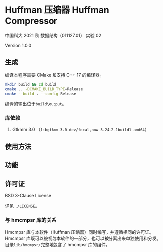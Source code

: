 # Huffman 压缩器 Huffman Compressor

中国科大 2021 秋 数据结构（011127.01） 实验 02

Version 1.0.0

## 生成

编译本程序需要 CMake 和支持 C++ 17 的编译器。

```sh
mkdir build && cd build
cmake .. -DCMAKE_BUILD_TYPE=Release
cmake --build . --config Release
```

编译的输出位于`build\output`。

### 库依赖

1. Gtkmm 3.0 （`libgtkmm-3.0-dev/focal,now 3.24.2-1build1 amd64`）

## 使用方法

## 功能




## 许可证

BSD 3-Clause License

详见 `./LICENSE`。

### 与 hmcmpsr 库的关系

Hmcmpsr 库与本软件（Huffman 压缩器）同时编写，并遵循相同的许可证。Hmcmpsr 库既可以被视为本软件的一部分，也可以被分离出来单独使用和分发。目录`lib/hmcmpsr/`完整地包含了 hmcmpsr 库的组件。

